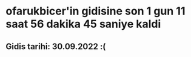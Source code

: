 # ofarukbicer'in gidisine son 1 gun 11 saat 56 dakika 45 saniye kaldi

## Gidis tarihi: 30.09.2022 :(